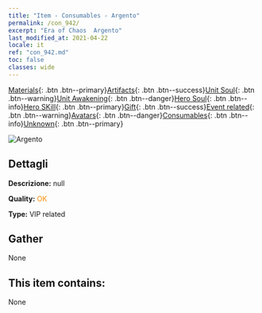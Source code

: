 ```yaml
---
title: "Item - Consumables - Argento"
permalink: /con_942/
excerpt: "Era of Chaos  Argento"
last_modified_at: 2021-04-22
locale: it
ref: "con_942.md"
toc: false
classes: wide
---
```

 [Materials](/ItemsIT/){: .btn .btn--primary}[Artifacts](/ItemsIT/Artifacts/){: .btn .btn--success}[Unit Soul](/ItemsIT/UnitSoul/){: .btn .btn--warning}[Unit Awakening](/ItemsIT/UnitAwakening/){: .btn .btn--danger}[Hero Soul](/ItemsIT/HeroSoul/){: .btn .btn--info}[Hero SKill](/ItemsIT/HeroSkill/){: .btn .btn--primary}[Gift](/ItemsIT/Gift/){: .btn .btn--success}[Event related](/ItemsIT/Events/){: .btn .btn--warning}[Avatars](/ItemsIT/Avatars/){: .btn .btn--danger}[Consumables](/ItemsIT/Consumables/){: .btn .btn--info}[Unknown](/ItemsIT/Unknown/){: .btn .btn--primary}

 ![Argento](/images/t/i_4003401.png)

## Dettagli
 **Descrizione:** null

 **Quality:** <span style="color: #FF8C00">OK</span>

 **Type:** VIP related

## Gather

  None

## This item contains:

  None

